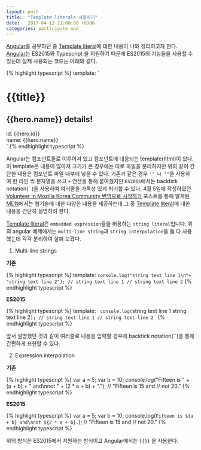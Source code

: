 ```yaml
---
layout: post
title:  "Template literals 사용하기"
date:   2017-04-12 11:00:00 +0900
categories: participate mnd
---
```


[Angular][1]를 공부하던 중 [Template literal][2]에 대한 내용이 나와 정리하고자 한다.
[Angular][1]는 ES2015와 Typescript 을 지원하기 때문에 ES2015의 기능들을 사용할 수 있는데 실제 사용되는 코드는 아래와 같다.

{% highlight typescript %}
template: `
  <h1>{{title}}</h1>
  <h2>{{hero.name}} details!</h2>
  <div><label>id: </label>{{hero.id}}</div>
  <div><label>name: </label>{{hero.name}}</div>
  `
{% endhighlight typescript %}

Angular는 컴포넌트들로 이루어져 있고 컴포넌트에 대응되는 template(html)이 있다. 이 template은 내용이 많아져 크기가 큰 경우에는 따로 파일을 분리하지만 위와 같이 간단한 내용은 컴포넌트 파일 내부에 넣을 수 있다. 기존과 같은 경우 `'' 나 ""`을 사용하여 한 라인 씩 문자열을 쓰고 `+` 연산을 통해 붙여줬지만 `ES2015`에서는 backtick notation(\``)을 사용하여 여러줄을 가독성 있게 처리할 수 있다. 4월 5일에 작성하였던 [Volunteer in Mozilla Korea Community 번역으로 시작하기][3] 포스트를 통해 알게된 [MDN][4]에서는 웹기술에 대한 다양한 내용을 제공하는데 그 중 [Template literal][2]에 대한 내용을 간단히 설명하려 한다.

[Template literal][2]은 `embedded expression`들을 허용하는 `string literal`입니다. 위의 angular 예제에서는 `multi-line string`과 `string interpolation`을 둘 다 사용했는데 각각 분리하여 살펴 보겠다.

1) Multi-line strings

**기존**

{% highlight typescript %}
template: `
  console.log("string text line 1\n"+
                "string text line 2");
    // string text line 1
    // string text line 2
  `
{% endhighlight typescript %}

**ES2015**

{% highlight typescript %}
template: `
  console.log(`string text line 1
                string text line 2`);
    // string text line 1
    // string text line 2
  `
{% endhighlight typescript %}

앞서 설명했던 것과 같이 여러줄로 내용을 입력할 경우에 backtick notation(\``)을 통해 간편하게 표현할 수 있다.

2) Expression interpolation

**기존**

{% highlight typescript %}
var a = 5;
var b = 10;
console.log("Fifteen is " + (a + b) + " and\nnot " + (2 * a + b) + ".");
// "Fifteen is 15 and
// not 20."
{% endhighlight typescript %}

**ES2015**

{% highlight typescript %}
var a = 5;
var b = 10;
console.log(`Fifteen is ${a + b} and\nnot ${2 * a + b}.`);
// "Fifteen is 15 and
// not 20."
{% endhighlight typescript %}

위의 방식은 ES2015에서 지원하는 방식이고 Angular에서는 `{{}}` 을 사용한다. 



[1]: https://angular.io/
[2]: https://developer.mozilla.org/ko/docs/Web/JavaScript/Reference/Template_literals
[3]: https://llighter.github.io/participate/mnd/2017/04/05/volunteer_mdn.html
[4]: https://developer.mozilla.org/ko/